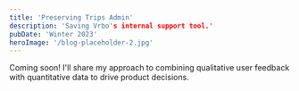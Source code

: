 ```yaml
---
title: 'Preserving Trips Admin'
description: 'Saving Vrbo's internal support tool.'
pubDate: 'Winter 2023'
heroImage: '/blog-placeholder-2.jpg'
---
```


Coming soon! I'll share my approach to combining qualitative user feedback with quantitative data to drive product decisions. 